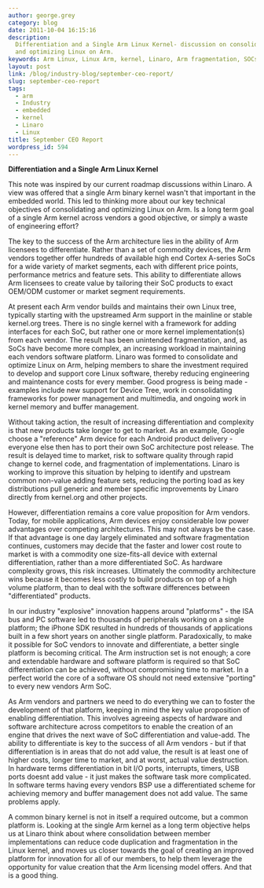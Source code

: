 ```yaml
---
author: george.grey
category: blog
date: 2011-10-04 16:15:16
description:
  Differentiation and a Single Arm Linux Kernel- discussion on consolidating
  and optimizing Linux on Arm.
keywords: Arm Linux, Linux Arm, kernel, Linaro, Arm fragmentation, SOCs, Arm SOCs,
layout: post
link: /blog/industry-blog/september-ceo-report/
slug: september-ceo-report
tags:
  - arm
  - Industry
  - embedded
  - kernel
  - Linaro
  - Linux
title: September CEO Report
wordpress_id: 594
---
```


**Differentiation and a Single Arm Linux Kernel**

This note was inspired by our current roadmap discussions within Linaro. A view was offered that a single Arm binary kernel wasn't that important in the embedded world. This led to thinking more about our key technical objectives of consolidating and optimizing Linux on Arm. Is a long term goal of a single Arm kernel across vendors a good objective, or simply a waste of engineering effort?

The key to the success of the Arm architecture lies in the ability of Arm licensees to differentiate. Rather than a set of commodity devices, the Arm vendors together offer hundreds of available high end Cortex A-series SoCs for a wide variety of market segments, each with different price points, performance metrics and feature sets. This ability to differentiate allows Arm licensees to create value by tailoring their SoC products to exact OEM/ODM customer or market segment requirements.

At present each Arm vendor builds and maintains their own Linux tree, typically starting with the upstreamed Arm support in the mainline or stable kernel.org trees. There is no single kernel with a framework for adding interfaces for each SoC, but rather one or more kernel implementation(s) from each vendor. The result has been unintended fragmentation, and, as SoCs have become more complex, an increasing workload in maintaining each vendors software platform. Linaro was formed to consolidate and optimize Linux on Arm, helping members to share the investment required to develop and support core Linux software, thereby reducing engineering and maintenance costs for every member. Good progress is being made - examples include new support for Device Tree, work in consolidating frameworks for power management and multimedia, and ongoing work in kernel memory and buffer management.

Without taking action, the result of increasing differentiation and complexity is that new products take longer to get to market. As an example, Google choose a "reference" Arm device for each Android product delivery - everyone else then has to port their own SoC architecture post release. The result is delayed time to market, risk to software quality through rapid change to kernel code, and fragmentation of implementations. Linaro is working to improve this situation by helping to identify and upstream common non-value adding feature sets, reducing the porting load as key distributions pull generic and member specific improvements by Linaro directly from kernel.org and other projects.

However, differentiation remains a core value proposition for Arm vendors. Today, for mobile applications, Arm devices enjoy considerable low power advantages over competing architectures. This may not always be the case. If that advantage is one day largely eliminated and software fragmentation continues, customers may decide that the faster and lower cost route to market is with a commodity one size-fits-all device with external differentiation, rather than a more differentiated SoC. As hardware complexity grows, this risk increases. Ultimately the commodity architecture wins because it becomes less costly to build products on top of a high volume platform, than to deal with the software differences between "differentiated" products.

In our industry "explosive" innovation happens around "platforms" - the ISA bus and PC software led to thousands of peripherals working on a single platform; the iPhone SDK resulted in hundreds of thousands of applications built in a few short years on another single platform. Paradoxically, to make it possible for SoC vendors to innovate and differentiate, a better single platform is becoming critical. The Arm instruction set is not enough; a core and extendable hardware and software platform is required so that SoC differentiation can be achieved, without compromising time to market. In a perfect world the core of a software OS should not need extensive "porting" to every new vendors Arm SoC.

As Arm vendors and partners we need to do everything we can to foster the development of that platform, keeping in mind the key value proposition of enabling differentiation. This involves agreeing aspects of hardware and software architecture across competitors to enable the creation of an engine that drives the next wave of SoC differentiation and value-add. The ability to differentiate is key to the success of all Arm vendors - but if that differentiation is in areas that do not add value, the result is at least one of higher costs, longer time to market, and at worst, actual value destruction. In hardware terms differentiation in bit I/O ports, interrupts, timers, USB ports doesnt add value - it just makes the software task more complicated. In software terms having every vendors BSP use a differentiated scheme for achieving memory and buffer management does not add value. The same problems apply.

A common binary kernel is not in itself a required outcome, but a common platform is. Looking at the single Arm kernel as a long term objective helps us at Linaro think about where consolidation between member implementations can reduce code duplication and fragmentation in the Linux kernel, and moves us closer towards the goal of creating an improved platform for innovation for all of our members, to help them leverage the opportunity for value creation that the Arm licensing model offers. And that is a good thing.
